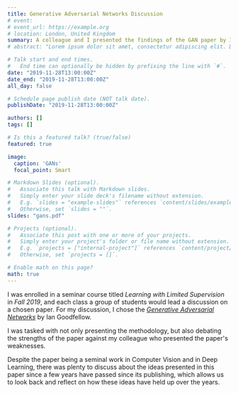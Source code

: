 ```yaml
---
title: Generative Adversarial Networks Discussion
# event:
# event_url: https://example.org
# location: London, United Kingdom
summary: A colleague and I presented the findings of the GAN paper by Ian Goodfellow to fellow graduate students.
# abstract: "Lorem ipsum dolor sit amet, consectetur adipiscing elit. Duis posuere tellusac convallis placerat. Proin tincidunt magna sed ex sollicitudin condimentum. Sed ac faucibus dolor, scelerisque sollicitudin nisi. Cras purus urna, suscipit quis sapien eu, pulvinar tempor diam."

# Talk start and end times.
#   End time can optionally be hidden by prefixing the line with `#`.
date: "2019-11-28T13:00:00Z"
date_end: "2019-11-28T13:00:00Z"
all_day: false

# Schedule page publish date (NOT talk date).
publishDate: "2019-11-28T13:00:00Z"

authors: []
tags: []

# Is this a featured talk? (true/false)
featured: true

image:
  caption: 'GANs'
  focal_point: Smart

# Markdown Slides (optional).
#   Associate this talk with Markdown slides.
#   Simply enter your slide deck's filename without extension.
#   E.g. `slides = "example-slides"` references `content/slides/example-slides.md`.
#   Otherwise, set `slides = ""`.
slides: "gans.pdf"

# Projects (optional).
#   Associate this post with one or more of your projects.
#   Simply enter your project's folder or file name without extension.
#   E.g. `projects = ["internal-project"]` references `content/project/deep-learning/index.md`.
#   Otherwise, set `projects = []`.

# Enable math on this page?
math: true
---
```


<!-- {{% alert note %}}
Click on the **Slides** button above to view the built-in slides feature.
{{% /alert %}} -->

I was enrolled in a seminar course titled *Learning with Limited Supervision* in *Fall 2019*, and each class a group of students would lead a discussion on a chosen paper. For my discussion, I chose the [*Generative Adversarial Networks*](http://papers.nips.cc/paper/5423-generative-adversarial-nets.pdf) by Ian Goodfellow.

I was tasked with not only presenting the methodology, but also debating the strengths of the paper against my colleague who presented the paper's weaknesses.

Despite the paper being a seminal work in Computer Vision and in Deep Learning, there was plenty to discuss about the ideas presented in this paper since a few years have passed since its publishing, which allows us to look back and reflect on how these ideas have held up over the years.


<!-- - **Create** slides using Academic's [*Slides*](https://sourcethemes.com/academic/docs/managing-content/#create-slides) feature and link using `slides` parameter in the front matter of the talk file
- **Upload** an existing slide deck to `static/` and link using `url_slides` parameter in the front matter of the talk file
- **Embed** your slides (e.g. Google Slides) or presentation video on this page using [shortcodes](https://sourcethemes.com/academic/docs/writing-markdown-latex/). -->
